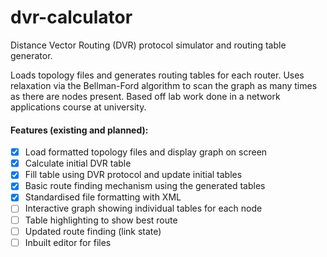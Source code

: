 # dvr-calculator
Distance Vector Routing (DVR) protocol simulator and routing table generator. 

Loads topology files and generates routing tables for each router. Uses relaxation via the Bellman-Ford algorithm to scan the graph as many times as there are nodes present. Based off lab work done in a network applications course at university.

#### Features (existing and planned):
- [x] Load formatted topology files and display graph on screen
- [x] Calculate initial DVR table
- [x] Fill table using DVR protocol and update initial tables
- [x] Basic route finding mechanism using the generated tables
- [x] Standardised file formatting with XML
- [ ] Interactive graph showing individual tables for each node
- [ ] Table highlighting to show best route
- [ ] Updated route finding (link state)
- [ ] Inbuilt editor for files
